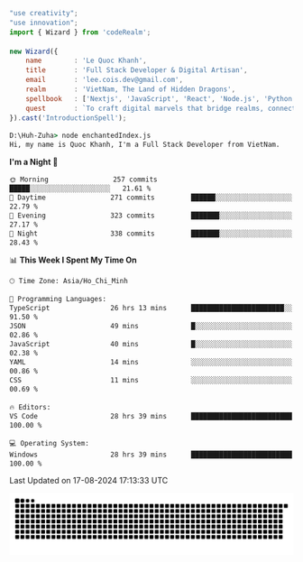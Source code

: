 <!--x axis divider-->

```js 
"use creativity";
"use innovation";
import { Wizard } from 'codeRealm';

new Wizard({
    name        : 'Le Quoc Khanh',
    title       : 'Full Stack Developer & Digital Artisan',
    email       : 'lee.cois.dev@gmail.com',
    realm       : 'VietNam, The Land of Hidden Dragons',
    spellbook   : ['Nextjs', 'JavaScript', 'React', 'Node.js', 'Python', 'Django', 'Cloud Services'],
    quest       : `To craft digital marvels that bridge realms, connect cultures, and bring imagination to life.`,
}).cast('IntroductionSpell');
```

```cmd
D:\Huh-Zuha> node enchantedIndex.js
Hi, my name is Quoc Khanh, I'm a Full Stack Developer from VietNam.
```
<!--START_SECTION:waka-->
**I'm a Night 🦉** 

```text
🌞 Morning                257 commits         █████░░░░░░░░░░░░░░░░░░░░   21.61 % 
🌆 Daytime                271 commits         ██████░░░░░░░░░░░░░░░░░░░   22.79 % 
🌃 Evening                323 commits         ███████░░░░░░░░░░░░░░░░░░   27.17 % 
🌙 Night                  338 commits         ███████░░░░░░░░░░░░░░░░░░   28.43 % 
```


📊 **This Week I Spent My Time On** 

```text
🕑︎ Time Zone: Asia/Ho_Chi_Minh

💬 Programming Languages: 
TypeScript               26 hrs 13 mins      ███████████████████████░░   91.50 % 
JSON                     49 mins             █░░░░░░░░░░░░░░░░░░░░░░░░   02.86 % 
JavaScript               40 mins             █░░░░░░░░░░░░░░░░░░░░░░░░   02.38 % 
YAML                     14 mins             ░░░░░░░░░░░░░░░░░░░░░░░░░   00.86 % 
CSS                      11 mins             ░░░░░░░░░░░░░░░░░░░░░░░░░   00.69 % 

🔥 Editors: 
VS Code                  28 hrs 39 mins      █████████████████████████   100.00 % 

💻 Operating System: 
Windows                  28 hrs 39 mins      █████████████████████████   100.00 % 
```


 Last Updated on 17-08-2024 17:13:33 UTC
<!--END_SECTION:waka-->
<picture>
  <source media="(prefers-color-scheme: dark)" srcset="https://raw.githubusercontent.com/leecois/leecois/output/github-contribution-grid-snake-dark.svg">
  <source media="(prefers-color-scheme: light)" srcset="https://raw.githubusercontent.com/leecois/leecois/output/github-contribution-grid-snake.svg">
  <img alt="github contribution grid snake animation" src="https://raw.githubusercontent.com/leecois/leecois/output/github-contribution-grid-snake.svg">
</picture>

